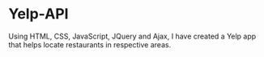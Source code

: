 # Yelp-API
Using HTML, CSS, JavaScript, JQuery and Ajax, I have created a Yelp app that helps locate restaurants in respective areas.


